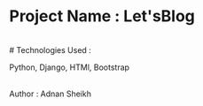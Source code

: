# Project Name : Let'sBlog
<br>
# Technologies Used : <p>Python, Django, HTMl, Bootstrap </p>
<br>
Author : Adnan Sheikh

